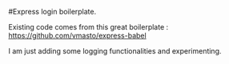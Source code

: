 #Express login boilerplate.

Existing code comes from this great boilerplate : https://github.com/vmasto/express-babel

I am just adding some logging functionalities and experimenting.